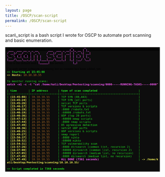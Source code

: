 ```yaml
---
layout: page
title: /OSCP/scan-script
permalink: /OSCP/scan-script
---
```


<p>scan\_script is a bash script I wrote for OSCP to automate port scanning and basic enumeration.</p>

<img src="/OSCP/execution_example.png" alt="execution example">
